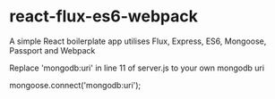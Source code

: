 # react-flux-es6-webpack
A simple React boilerplate app utilises Flux, Express, ES6, Mongoose, Passport and Webpack

Replace 'mongodb:uri' in line 11 of server.js to your own mongodb uri

mongoose.connect('mongodb:uri');
